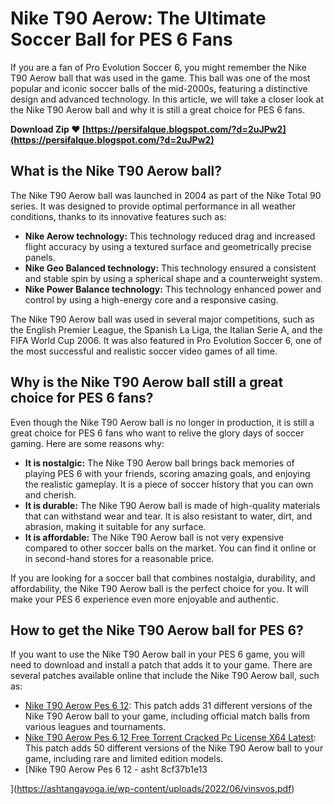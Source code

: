 # Nike T90 Aerow: The Ultimate Soccer Ball for PES 6 Fans
  
If you are a fan of Pro Evolution Soccer 6, you might remember the Nike T90 Aerow ball that was used in the game. This ball was one of the most popular and iconic soccer balls of the mid-2000s, featuring a distinctive design and advanced technology. In this article, we will take a closer look at the Nike T90 Aerow ball and why it is still a great choice for PES 6 fans.
 
**Download Zip ❤ [https://persifalque.blogspot.com/?d=2uJPw2](https://persifalque.blogspot.com/?d=2uJPw2)**


  
## What is the Nike T90 Aerow ball?
  
The Nike T90 Aerow ball was launched in 2004 as part of the Nike Total 90 series. It was designed to provide optimal performance in all weather conditions, thanks to its innovative features such as:
  
- **Nike Aerow technology:** This technology reduced drag and increased flight accuracy by using a textured surface and geometrically precise panels.
- **Nike Geo Balanced technology:** This technology ensured a consistent and stable spin by using a spherical shape and a counterweight system.
- **Nike Power Balance technology:** This technology enhanced power and control by using a high-energy core and a responsive casing.

The Nike T90 Aerow ball was used in several major competitions, such as the English Premier League, the Spanish La Liga, the Italian Serie A, and the FIFA World Cup 2006. It was also featured in Pro Evolution Soccer 6, one of the most successful and realistic soccer video games of all time.
  
## Why is the Nike T90 Aerow ball still a great choice for PES 6 fans?
  
Even though the Nike T90 Aerow ball is no longer in production, it is still a great choice for PES 6 fans who want to relive the glory days of soccer gaming. Here are some reasons why:

- **It is nostalgic:** The Nike T90 Aerow ball brings back memories of playing PES 6 with your friends, scoring amazing goals, and enjoying the realistic gameplay. It is a piece of soccer history that you can own and cherish.
- **It is durable:** The Nike T90 Aerow ball is made of high-quality materials that can withstand wear and tear. It is also resistant to water, dirt, and abrasion, making it suitable for any surface.
- **It is affordable:** The Nike T90 Aerow ball is not very expensive compared to other soccer balls on the market. You can find it online or in second-hand stores for a reasonable price.

If you are looking for a soccer ball that combines nostalgia, durability, and affordability, the Nike T90 Aerow ball is the perfect choice for you. It will make your PES 6 experience even more enjoyable and authentic.
  
## How to get the Nike T90 Aerow ball for PES 6?
  
If you want to use the Nike T90 Aerow ball in your PES 6 game, you will need to download and install a patch that adds it to your game. There are several patches available online that include the Nike T90 Aerow ball, such as:

- [Nike T90 Aerow Pes 6 12](http://mentsonse.yolasite.com/resources/nike-t90-aerow-pes-6-12.pdf): This patch adds 31 different versions of the Nike T90 Aerow ball to your game, including official match balls from various leagues and tournaments.
- [Nike T90 Aerow Pes 6 12 Free Torrent Cracked Pc License X64 Latest](https://braveftooltecastsf.wixsite.com/fortviphala/post/nike-t90-aerow-pes-6-12-free-torrent-cracked-pc-license-x64-latest): This patch adds 50 different versions of the Nike T90 Aerow ball to your game, including rare and limited edition models.
- [Nike T90 Aerow Pes 6 12 - asht 8cf37b1e13


](https://ashtangayoga.ie/wp-content/uploads/2022/06/vinsvos.pdf)